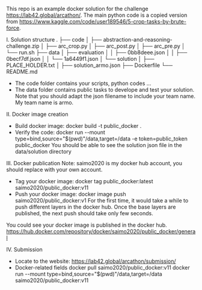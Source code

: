 This repo is an example docker solution for the challenge https://lab42.global/arcathon/.
The main python code is a copied version from https://www.kaggle.com/code/user189546/5-crop-tasks-by-brute-force.

I. Solution structure
.
├── code
│             ├── abstraction-and-reasoning-challenge.zip
│             ├── arc_crop.py
│             ├── arc_post.py
│             ├── arc_pre.py
│             └── run.sh
├── data
│             ├── evaluation
│             │             ├── 0bb8deee.json
│             │             ├── 0becf7df.json
│             │             └── 1a6449f1.json
│             └── solution
│                 ├── PLACE_HOLDER.txt
│                 ├── solution_armo.json
├── Dockerfile
└── README.md

- The code folder contains your scripts, python codes ...
- The data folder contains public tasks to develope and test your solution.
Note that you should adapt the json filename to include your team name. My team name is armo.

II. Docker image creation

- Build docker image: docker build -t public_docker .
- Verify the code: docker run --mount type=bind,source="$(pwd)"/data,target=/data -e token=public_token public_docker
You should be able to see the solution json file in the data/solution directory

III. Docker publication
Note: saimo2020 is my docker hub account, you should replace with your own account.

- Tag your docker image: docker tag public_docker:latest saimo2020/public_docker:v11
- Push your docker image: docker image push saimo2020/public_docker:v1
For the first time, it would take a while to push different layers in the docker hub. Once the base layers are published, the next push should take only few seconds.

You could see your docker image is published in the docker hub.
https://hub.docker.com/repository/docker/saimo2020/public_docker/general

IV. Submission

- Locate to the website: https://lab42.global/arcathon/submission/
- Docker-related fields
docker pull saimo2020/public_docker:v11
docker run --mount type=bind,source="$(pwd)"/data,target=/data saimo2020/public_docker:v11
